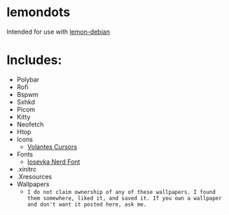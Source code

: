 # lemondots
Intended for use with [lemon-debian](https://github.com/PassiveLemon/lemon-debian) </br>

# Includes: </br>
 - Polybar
 - Rofi
 - Bspwm
 - Sxhkd
 - Picom
 - Kitty
 - Neofetch
 - Htop
 - Icons
   - [Volantes Cursors](https://github.com/varlesh/volantes-cursors)
 - Fonts
   - [Iosevka Nerd Font](https://github.com/ryanoasis/nerd-fonts/tree/master/patched-fonts/Iosevka)
 - .xinitrc
 - .Xresources
 - Wallpapers
   - `I do not claim ownership of any of these wallpapers. I found them somewhere, liked it, and saved it. If you own a wallpaper and don't want it posted here, ask me.`
